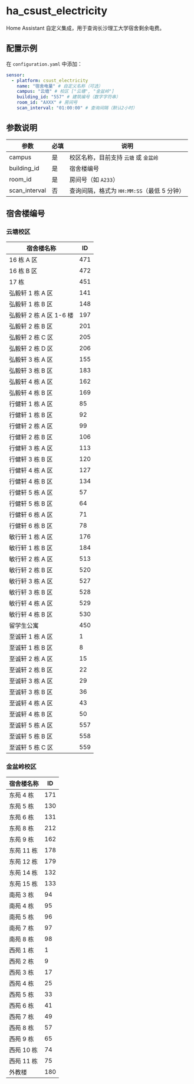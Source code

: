 # ha_csust_electricity

Home Assistant 自定义集成，用于查询长沙理工大学宿舍剩余电费。

## 配置示例

在 `configuration.yaml` 中添加：

```yaml
sensor:
  - platform: csust_electricity
    name: "宿舍电量" # 自定义名称（可选）
    campus: "云塘" # 校区 ["云塘", "金盆岭"]
    building_id: "557" # 建筑编号（数字字符串）
    room_id: "AXXX" # 房间号
    scan_interval: "01:00:00" # 查询间隔（默认2小时）
```

## 参数说明

| 参数          | 必填 | 说明                                       |
| ------------- | ---- | ------------------------------------------ |
| campus        | 是   | 校区名称，目前支持 `云塘` 或 `金盆岭`      |
| building_id   | 是   | 宿舍楼编号                                 |
| room_id       | 是   | 房间号（如 `A233`）                        |
| scan_interval | 否   | 查询间隔，格式为 `HH:MM:SS`（最低 5 分钟） |

## 宿舍楼编号

### 云塘校区

| 宿舍楼名称              | ID  |
| ----------------------- | --- |
| 16 栋 A 区              | 471 |
| 16 栋 B 区              | 472 |
| 17 栋                   | 451 |
| 弘毅轩 1 栋 A 区        | 141 |
| 弘毅轩 1 栋 B 区        | 148 |
| 弘毅轩 2 栋 A 区 1-6 楼 | 197 |
| 弘毅轩 2 栋 B 区        | 201 |
| 弘毅轩 2 栋 C 区        | 205 |
| 弘毅轩 2 栋 D 区        | 206 |
| 弘毅轩 3 栋 A 区        | 155 |
| 弘毅轩 3 栋 B 区        | 183 |
| 弘毅轩 4 栋 A 区        | 162 |
| 弘毅轩 4 栋 B 区        | 169 |
| 行健轩 1 栋 A 区        | 85  |
| 行健轩 1 栋 B 区        | 92  |
| 行健轩 2 栋 A 区        | 99  |
| 行健轩 2 栋 B 区        | 106 |
| 行健轩 3 栋 A 区        | 113 |
| 行健轩 3 栋 B 区        | 120 |
| 行健轩 4 栋 A 区        | 127 |
| 行健轩 4 栋 B 区        | 134 |
| 行健轩 5 栋 A 区        | 57  |
| 行健轩 5 栋 B 区        | 64  |
| 行健轩 6 栋 A 区        | 71  |
| 行健轩 6 栋 B 区        | 78  |
| 敏行轩 1 栋 A 区        | 176 |
| 敏行轩 1 栋 B 区        | 184 |
| 敏行轩 2 栋 A 区        | 513 |
| 敏行轩 2 栋 B 区        | 520 |
| 敏行轩 3 栋 A 区        | 527 |
| 敏行轩 3 栋 B 区        | 528 |
| 敏行轩 4 栋 A 区        | 529 |
| 敏行轩 4 栋 B 区        | 530 |
| 留学生公寓              | 450 |
| 至诚轩 1 栋 A 区        | 1   |
| 至诚轩 1 栋 B 区        | 8   |
| 至诚轩 2 栋 A 区        | 15  |
| 至诚轩 2 栋 B 区        | 22  |
| 至诚轩 3 栋 A 区        | 29  |
| 至诚轩 3 栋 B 区        | 36  |
| 至诚轩 4 栋 A 区        | 43  |
| 至诚轩 4 栋 B 区        | 50  |
| 至诚轩 5 栋 A 区        | 557 |
| 至诚轩 5 栋 B 区        | 558 |
| 至诚轩 5 栋 C 区        | 559 |

### 金盆岭校区

| 宿舍楼名称 | ID  |
| ---------- | --- |
| 东苑 4 栋  | 171 |
| 东苑 5 栋  | 130 |
| 东苑 6 栋  | 131 |
| 东苑 8 栋  | 212 |
| 东苑 9 栋  | 162 |
| 东苑 11 栋 | 178 |
| 东苑 12 栋 | 179 |
| 东苑 14 栋 | 132 |
| 东苑 15 栋 | 133 |
| 南苑 3 栋  | 94  |
| 南苑 4 栋  | 95  |
| 南苑 5 栋  | 96  |
| 南苑 7 栋  | 97  |
| 南苑 8 栋  | 98  |
| 西苑 1 栋  | 1   |
| 西苑 2 栋  | 9   |
| 西苑 3 栋  | 17  |
| 西苑 4 栋  | 25  |
| 西苑 5 栋  | 33  |
| 西苑 6 栋  | 41  |
| 西苑 7 栋  | 49  |
| 西苑 8 栋  | 57  |
| 西苑 9 栋  | 65  |
| 西苑 10 栋 | 74  |
| 西苑 11 栋 | 75  |
| 外教楼     | 180 |
